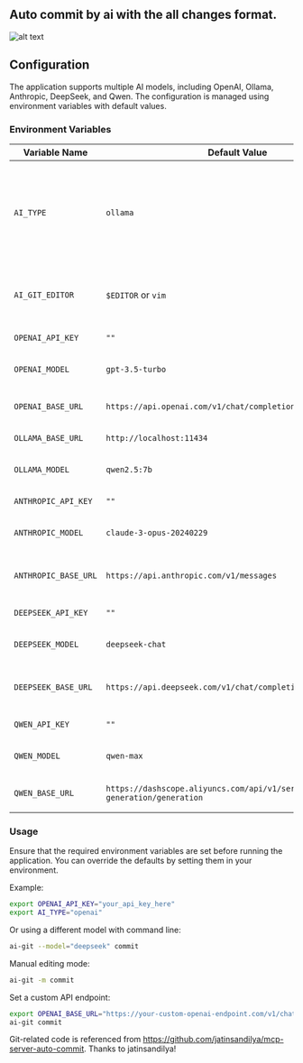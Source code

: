 ## Auto commit by ai with the all changes format.

![alt text](docs/image.png)

## Configuration

The application supports multiple AI models, including OpenAI, Ollama, Anthropic, DeepSeek, and Qwen. The configuration is managed using environment variables with default values.

### Environment Variables

| Variable Name          | Default Value                                                         | Description                          |
|------------------------|---------------------------------------------------------------------|--------------------------------------|
| `AI_TYPE`              | `ollama`                                                            | Specifies the AI model type to use (`openai`, `ollama`, `anthropic`, `deepseek`, `qwen`)  |
| `AI_GIT_EDITOR`        | `$EDITOR` or `vim`                                                  | Editor to use for manual editing mode |
| `OPENAI_API_KEY`       | `""`                                                                | OpenAI API key                      |
| `OPENAI_MODEL`         | `gpt-3.5-turbo`                                                     | OpenAI model to be used             |
| `OPENAI_BASE_URL`      | `https://api.openai.com/v1/chat/completions`                        | OpenAI API endpoint URL             |
| `OLLAMA_BASE_URL`      | `http://localhost:11434`                                            | Base URL for Ollama                 |
| `OLLAMA_MODEL`         | `qwen2.5:7b`                                                        | Ollama model to be used             |
| `ANTHROPIC_API_KEY`    | `""`                                                                | Anthropic API key                   |
| `ANTHROPIC_MODEL`      | `claude-3-opus-20240229`                                            | Anthropic model to be used          |
| `ANTHROPIC_BASE_URL`   | `https://api.anthropic.com/v1/messages`                             | Anthropic API endpoint URL          |
| `DEEPSEEK_API_KEY`     | `""`                                                                | DeepSeek API key                    |
| `DEEPSEEK_MODEL`       | `deepseek-chat`                                                     | DeepSeek model to be used           |
| `DEEPSEEK_BASE_URL`    | `https://api.deepseek.com/v1/chat/completions`                      | DeepSeek API endpoint URL           |
| `QWEN_API_KEY`         | `""`                                                                | Qwen API key                        |
| `QWEN_MODEL`           | `qwen-max`                                                          | Qwen model to be used               |
| `QWEN_BASE_URL`        | `https://dashscope.aliyuncs.com/api/v1/services/aigc/text-generation/generation` | Qwen API endpoint URL |

### Usage

Ensure that the required environment variables are set before running the application. You can override the defaults by setting them in your environment.

Example:
```sh
export OPENAI_API_KEY="your_api_key_here"
export AI_TYPE="openai"
```

Or using a different model with command line:
```sh
ai-git --model="deepseek" commit
```

Manual editing mode:
```sh
ai-git -m commit
```

Set a custom API endpoint:
```sh
export OPENAI_BASE_URL="https://your-custom-openai-endpoint.com/v1/chat/completions"
ai-git commit
```

Git-related code is referenced from https://github.com/jatinsandilya/mcp-server-auto-commit. Thanks to jatinsandilya!